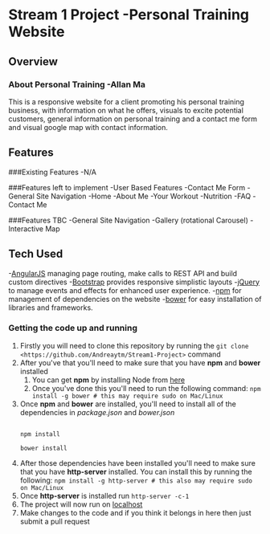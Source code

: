 # Stream 1 Project -Personal Training Website

## Overview

### About Personal Training -Allan Ma
This is a responsive website for a client promoting his personal training business, with information on what he offers, visuals to excite potential customers, general information on personal training and a contact me form and visual google map with contact information.

## Features

###Existing Features
-N/A

###Features left to implement
-User Based Features
	-Contact Me Form
-General Site Navigation
	-Home
	-About Me
	-Your Workout
	-Nutrition
	-FAQ
	-Contact Me
	
###Features TBC
-General Site Navigation
	-Gallery (rotational Carousel)
	-Interactive Map

## Tech Used
-[AngularJS](https://angularjs.org/) managing page routing, make calls to REST API and build custom directives
-[Bootstrap](https://getbootstrap.com/) provides responsive simplistic layouts
-[jQuery](https://jQuery.com/) to manage events and effects for enhanced user experience.
-[npm](https://www.npmjs.com/) for management of dependencies on the website 
-[bower](https://bower.io/) for easy installation of libraries and frameworks.


### Getting the code up and running 
1. Firstly you will need to clone this repository by running the ```git clone <https://github.com/Andreaytm/Stream1-Project>``` command
2. After you've that you'll need to make sure that you have **npm** and **bower** installed 
	1. You can get **npm** by installing Node from [here](https://nodejs.org/en/)
	2. Once you've done this you'll need to run the following command: 
	`npm install -g bower # this may require sudo on Mac/Linux`
3. Once **npm** and **bower** are installed, you'll need to install all of the dependencies in *package.json* and *bower.json*
	```

	npm install

	bower install 

	```
4. After those dependencies have been installed you'll need to make sure that you have **http-server** installed. You can  install this by running the following: ```npm install -g http-server # this also may require sudo on Mac/Linux```
5. Once **http-server** is installed run ```http-server -c-1```
6. The project will now run on [localhost](http://127.0.0.1:8080)
7. Make changes to the code and if you think it belongs in here then just submit a pull request



